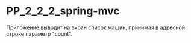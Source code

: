 # PP_2_2_2_spring-mvc
Приложение выводит на экран список машин, принимая в адресной строке параметр "count".
